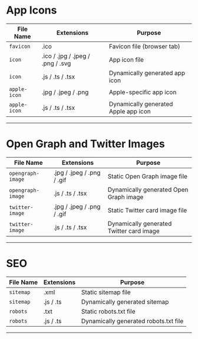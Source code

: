 # App Icons

| File Name      | Extensions                          | Purpose                        |
|----------------|-------------------------------------|--------------------------------|
| `favicon`      | .ico                                | Favicon file (browser tab)    |
| `icon`         | .ico / .jpg / .jpeg / .png / .svg   | App icon file                  |
| `icon`         | .js / .ts / .tsx                    | Dynamically generated app icon |
| `apple-icon`   | .jpg / .jpeg / .png                 | Apple-specific app icon        |
| `apple-icon`   | .js / .ts / .tsx                    | Dynamically generated Apple app icon |

---
# Open Graph and Twitter Images

| File Name         | Extensions                         | Purpose                                     |
|------------------|-------------------------------------|---------------------------------------------|
| `opengraph-image` | .jpg / .jpeg / .png / .gif         | Static Open Graph image file                |
| `opengraph-image` | .js / .ts / .tsx                   | Dynamically generated Open Graph image      |
| `twitter-image`   | .jpg / .jpeg / .png / .gif         | Static Twitter card image file              |
| `twitter-image`   | .js / .ts / .tsx                   | Dynamically generated Twitter card image    |

---
# SEO

| File Name   | Extensions            | Purpose                                      |
|------------|----------------------|----------------------------------------------|
| `sitemap`  | .xml                  | Static sitemap file                          |
| `sitemap`  | .js / .ts             | Dynamically generated sitemap                |
| `robots`   | .txt                  | Static robots.txt file                        |
| `robots`   | .js / .ts             | Dynamically generated robots.txt file        |

---
